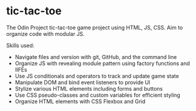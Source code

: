 # tic-tac-toe
The Odin Project tic-tac-toe game project using HTML, JS, CSS. Aim to organize code with modular JS.

Skills used:
- Navigate files and version with git, GitHub, and the command line
- Organize JS with revealing module pattern using factory functions and IIFEs
- Use JS conditionals and operators to track and update game state
- Manipulate DOM and bind event listeners to provide UI
- Stylize various HTML elements including forms and buttons
- Use CSS pseudo-classes and custom variables for efficient styling
- Organize HTML elements with CSS Flexbox and Grid